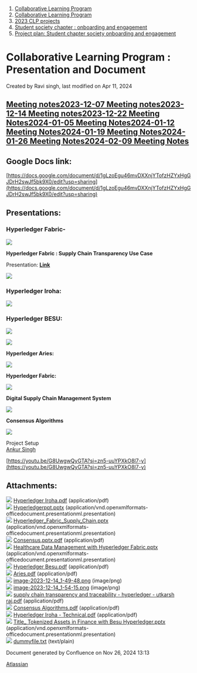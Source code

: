1. [Collaborative Learning Program](index.html)
2. [Collaborative Learning Program](Collaborative-Learning-Program_20283412.html)
3. [2023 CLP projects](2023-CLP-projects_20295338.html)
4. [Student society chapter : onboarding and engagement](20293641.html)
5. [Project plan: Student chapter society onboarding and engagement](20295398.html)

# Collaborative Learning Program : Presentation and Document

Created by Ravi singh, last modified on Apr 11, 2024

## [Meeting notes](Meeting-notes_20295543.html)[2023-12-07 Meeting notes](2023-12-07-Meeting-notes_20293903.html)[2023-12-14 Meeting notes](2023-12-14-Meeting-notes_20293943.html)[2023-12-22 Meeting Notes](2023-12-22-Meeting-Notes_20293947.html)[2024-01-05 Meeting Notes](2024-01-05-Meeting-Notes_20293952.html)[2024-01-12 Meeting Notes](2024-01-12-Meeting-Notes_20293966.html)[2024-01-19 Meeting Notes](2024-01-19-Meeting-Notes_20293973.html)[2024-01-26 Meeting Notes](2024-01-26-Meeting-Notes_20293976.html)[2024-02-09 Meeting Notes](2024-02-09-Meeting-Notes_20293979.html)

## Google Docs link:

[https://docs.google.com/document/d/1gLzoEgu46mvDXXnjYTofzHZYxHgGJDrH2swJf5bk9X0/edit?usp=sharing](https://docs.google.com/document/d/1gLzoEgu46mvDXXnjYTofzHZYxHgGJDrH2swJf5bk9X0/edit?usp=sharing)

## **Presentations:**

### Hyperledger Fabric-

[![](attachments/thumbnails/20293894/20295528)](attachments/20293894/20295528.pptx)

**Hyperledger Fabric : Supply Chain Transparency Use Case**

Presentation: [**Link**](https://tome.app/flerken-cafe/supply-chain-transparency-with-hyperledger-fabric-clpv79q7a0ad9o67dhr50ohg4)

[![](attachments/thumbnails/20293894/20295533)](attachments/20293894/20295533.pptx)

### **Hyperledger Iroha:**

[![](attachments/thumbnails/20293894/20295524)](attachments/20293894/20295524.pdf)

### **Hyperledger BESU:**

[![](attachments/thumbnails/20293894/20295639)](attachments/20293894/20295639.pptx)

[![](attachments/thumbnails/20293894/20295537)](attachments/20293894/20295537.pdf)

**Hyperledger Aries:**

**[![](attachments/thumbnails/20293894/20295540)](attachments/20293894/20295540.pdf)**

**Hyperledger Fabric:**

**[![](attachments/thumbnails/20293894/20295549)](attachments/20293894/20295549.pdf)**

**Digital Supply Chain Management System**

[![](attachments/thumbnails/20293894/20295633)](attachments/20293894/20295633.pdf)

**Consensus Algorithms**

**[![](attachments/thumbnails/20293894/20295632)](attachments/20293894/20295632.pdf)**

Project Setup  
[Ankur Singh](https://lf-hyperledger.atlassian.net/wiki/people/712020:1ab3b0f5-2325-4fa6-b3cb-7bfafc8385b5?ref=confluence) 

[https://youtu.be/G8UwgwQyGTA?si=zn5-uuYPXkO8l7-y](https://youtu.be/G8UwgwQyGTA?si=zn5-uuYPXkO8l7-y)

## Attachments:

![](images/icons/bullet_blue.gif) [Hyperledger Iroha.pdf](attachments/20293894/20295524.pdf) (application/pdf)  
![](images/icons/bullet_blue.gif) [Hyperledgerppt.pptx](attachments/20293894/20295527.pptx) (application/vnd.openxmlformats-officedocument.presentationml.presentation)  
![](images/icons/bullet_blue.gif) [Hyperledger\_Fabric\_Supply\_Chain.pptx](attachments/20293894/20295528.pptx) (application/vnd.openxmlformats-officedocument.presentationml.presentation)  
![](images/icons/bullet_blue.gif) [Consensus.pptx.pdf](attachments/20293894/20295532.pdf) (application/pdf)  
![](images/icons/bullet_blue.gif) [Healthcare Data Management with Hyperledger Fabric.pptx](attachments/20293894/20295533.pptx) (application/vnd.openxmlformats-officedocument.presentationml.presentation)  
![](images/icons/bullet_blue.gif) [Hyperledger Besu.pdf](attachments/20293894/20295537.pdf) (application/pdf)  
![](images/icons/bullet_blue.gif) [Aries.pdf](attachments/20293894/20295540.pdf) (application/pdf)  
![](images/icons/bullet_blue.gif) [image-2023-12-14\_1-49-48.png](attachments/20293894/20295546.png) (image/png)  
![](images/icons/bullet_blue.gif) [image-2023-12-14\_1-54-15.png](attachments/20293894/20295547.png) (image/png)  
![](images/icons/bullet_blue.gif) [supply chain transparency and traceability - hyperledger - utkarsh raj.pdf](attachments/20293894/20295549.pdf) (application/pdf)  
![](images/icons/bullet_blue.gif) [Consensus Algorithms.pdf](attachments/20293894/20295632.pdf) (application/pdf)  
![](images/icons/bullet_blue.gif) [Hyperledger Iroha - Technical.pdf](attachments/20293894/20295633.pdf) (application/pdf)  
![](images/icons/bullet_blue.gif) [Title_ Tokenized Assets in Finance with Besu Hyperledger.pptx](attachments/20293894/20295639.pptx) (application/vnd.openxmlformats-officedocument.presentationml.presentation)  
![](images/icons/bullet_blue.gif) [dummyfile.txt](attachments/20293894/20295683.txt) (text/plain)

Document generated by Confluence on Nov 26, 2024 13:13

[Atlassian](http://www.atlassian.com/)
